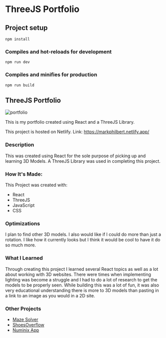 # ThreeJS Portfolio

## Project setup
```
npm install
```

### Compiles and hot-reloads for development
```
npm run dev
```

### Compiles and minifies for production
```
npm run build
```


<h2>ThreeJS Portfolio</h2>

![portfolio](https://github.com/Markphilbert/threeJS_Portfolio/assets/84154978/4b300e28-f86a-464f-b786-7a35bd6d6455)


This is my portfolio created using React and a ThreeJS Library.

This project is hosted on Netlify.
Link: https://markphilbert.netlify.app/

<h3>Description</h3>

This was created using React for the sole purpose of picking up and learning 3D Models. A ThreeJS Library was used in completing this project.

<h3>How It's Made:</h3>

This Project was created with: 
<ul>
<li>React</li>
<li>ThreeJS</li>
<li>JavaScript</li>
<li>CSS</li>
</ul>

<h3>Optimizations</h3>

I plan to find other 3D models. I also would like if I could do more than just a rotation. I like how it currently looks but I think it would be cool to have it do so much more.  

<h3>What I Learned</h3>

Through creating this project I learned several React topics as well as a lot about working with 3D websites. There were times when implementing lighting was become a struggle and I had to do a lot of research to get the models to be properly seen. While building this was a lot of fun, it was also very educational understanding there is more to 3D models than pasting in a link to an image as you would in a 2D site.

<h3>Other Projects</h3>
<ul>
<li><a href="https://github.com/Markphilbert/Maze_Solver">Maze Solver</a></li>
<li><a href="https://shoesoverflow.netlify.app/">ShoesOverflow</a></li>  
<li><a href="https://github.com/Markphilbert/numinix">Numinix App</a></li>
</ul>
